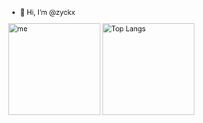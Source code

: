 - 👋 Hi, I’m @zyckx



<img src="https://github-readme-stats-one-bice.vercel.app/api?username=zyckx&count_private=true&theme=calm&show_icons=true&include_all_commits=true&role=OWNER,ORGANIZATION_MEMBER,COLLABORATOR" alt="me" height="185px" /> <img src="https://github-readme-stats-one-bice.vercel.app/api/top-langs/?username=lhcfl&layout=compact&langs_count=8&theme=calm&role=OWNER,ORGANIZATION_MEMBER" alt="Top Langs" height="185px" />
<!---
zyckx/zyckx is a ✨ special ✨ repository because its `README.md` (this file) appears on your GitHub profile.
You can click the Preview link to take a look at your changes.
--->
